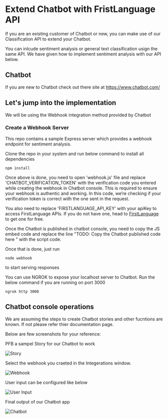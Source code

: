 # Extend Chatbot with FristLanguage API

If you are an existing customer of Chatbot or new, you can make use of our Classification API to extend your Chatbot.

You can inlcude sentiment analysis or general text classification usign the same API. We have given how to implement sentiment analysis with our API below.

## Chatbot
If you are new to Chatbot check out there site at https://www.chatbot.com/

## Let's jump into the implementation

We will be using the Webhook integration method provided by Chatbot

### Create a Webhook Server
This repo contains a sample Express server which provides a webhook endpoint for sentiment analysis.

Clone the repo in your system and run below command to install all dependencies

```
npm install
```

Once above is done, you need to open 'webhook.js' file and replace 'CHATBOT_VERIFICATION_TOKEN' with the verification code you entered while creating the webhook in Chatbot console.
This is required to ensure your webhook is authentic and working. In this code, we’re checking if your verification token is correct with the one sent in the request. 

You also need to replace 'FIRSTLANGUAGE_API_KEY' with your apiKey to access FirstLanguage APIs. If you do not have one, head to [FirstLanguage](https://www.firstlanguage.in)  to get one for free.

Once the Chatbot is published in chatbot console, you need to copy the JS embed code and replace the line 
"TODO: Copy the Chatbot published code here \" with the script code.

Once that is done, just run 

```
node webhook
```

to start serving responses

You can use NGROK to expose your localhost server to Chatbot. Run the below command if you are running on port 3000

```
ngrok http 3000

```

## Chatbot console operations

We are assuming the steps to create Chatbot stories and other fucntions are known. If not please refer thier documentation page. 

Below are few screenshots for your reference:

PFB a sampel Story for our Chatbot to work

![Story](/extend-chatbot/images/chatbot2.png)

Select the webhook you craeted in the Integerations window.

![Webhook](/extend-chatbot/images/chatbot3.png)

User input can be configured like below

![User Input](/extend-chatbot/images/chatbot4.png)

Final output of our Chatbot app

![Chatbot](/extend-chatbot/images/chatbot1.png)
